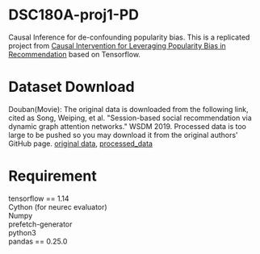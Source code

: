 # DSC180A-proj1-PD
Causal Inference for de-confounding popularity bias. This is a replicated project from [Causal Intervention for Leveraging Popularity Bias in
Recommendation](https://arxiv.org/pdf/2105.06067.pdf) based on Tensorflow. 

# Dataset Download
Douban(Movie): The original data is downloaded from the following link, cited as Song, Weiping, et al. "Session-based social recommendation via dynamic graph attention networks." WSDM 2019. Processed data is too large to be pushed so you may download it from the original authors' GitHub page.
[original data](https://github.com/DeepGraphLearning/RecommenderSystems/blob/master/socialRec/README.md#douban-data), [processed_data](https://github.com/zyang1580/PDA/tree/main/data/douban)

# Requirement 
tensorflow == 1.14 \
Cython (for neurec evaluator)\
Numpy\
prefetch-generator\
python3\
pandas == 0.25.0
